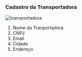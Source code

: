 ### Cadastro da Transportadora
![transportadora](https://github.com/jaozinhodagarapa/lojavirtual-api/assets/140513442/e105ab3b-410c-4157-a388-5d7fe0ea4c42)
1. Nome da Tranportadora
2. CNPJ
3. Email
4. Cidade
5. Endereço
